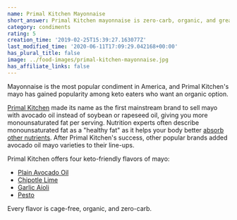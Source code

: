 ```yaml
---
name: Primal Kitchen Mayonnaise
short_answer: Primal Kitchen mayonnaise is zero-carb, organic, and great for keto.
category: condiments
rating: 5
creation_time: '2019-02-25T15:39:27.163077Z'
last_modified_time: '2020-06-11T17:09:29.042168+00:00'
has_plural_title: false
image: ../food-images/primal-kitchen-mayonnaise.jpg
has_affiliate_links: false
---
```

Mayonnaise is the most popular condiment in America, and Primal Kitchen's mayo has gained popularity among keto eaters who want an organic option.

[Primal Kitchen](https://www.primalkitchen.com/?rfsn=4301510.95e924&utm_source=refersion&utm_medium=affiliate&utm_campaign=4301510.95e924) made its name as the first mainstream brand to sell mayo with avocado oil instead of soybean or rapeseed oil, giving you more monounsaturated fat per serving. Nutrition experts often describe monounsaturated fat as a "healthy fat" as it helps your body better [absorb other nutrients](https://www.ncbi.nlm.nih.gov/pubmed/15735074). After Primal Kitchen's success, other popular brands added avocado oil mayo varieties to their line-ups.

Primal Kitchen offers four keto-friendly flavors of mayo:

* [Plain Avocado Oil](https://www.primalkitchen.com/collections/mayo/products/avocado-oil-mayo?rfsn=4301510.95e924&utm_source=refersion&utm_medium=affiliate&utm_campaign=4301510.95e924)
* [Chipotle Lime](https://www.primalkitchen.com/collections/mayo/products/chipotle-lime-mayo?rfsn=4301510.95e924&utm_source=refersion&utm_medium=affiliate&utm_campaign=4301510.95e924)
* [Garlic Aioli](https://www.primalkitchen.com/collections/mayo/products/garlic-aioli-mayo?rfsn=4301510.95e924&utm_source=refersion&utm_medium=affiliate&utm_campaign=4301510.95e924)
* [Pesto](https://www.primalkitchen.com/collections/mayo/products/pesto-mayo-with-avocado-oil?rfsn=4301510.95e924&utm_source=refersion&utm_medium=affiliate&utm_campaign=4301510.95e924)

Every flavor is cage-free, organic, and zero-carb.
